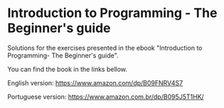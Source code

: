 # Introduction to Programming - The Beginner's guide

Solutions for the exercises presented in the ebook "Introduction to Programming- The Beginner's guide".

You can find the book in the links bellow.

English version: 
https://www.amazon.com/dp/B09FNRV4S7

Portuguese version: 
https://www.amazon.com.br/dp/B095J5T1HK/
